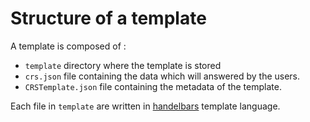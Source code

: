 # Structure of a template

A template is composed of :
- `template` directory where the template is stored
- `crs.json` file containing the data which will answered by the users.
- `CRSTemplate.json` file containing the metadata of the template.

Each file in `template` are written in [handelbars](https://handlebarsjs.com/) template language.